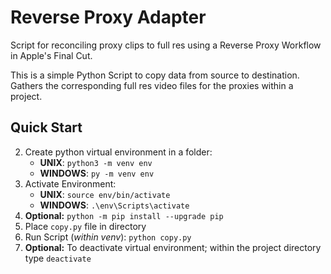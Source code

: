 # Reverse Proxy Adapter
Script for reconciling proxy clips to full res using a Reverse Proxy Workflow in Apple's Final Cut.

This is a simple Python Script to copy data from source to destination. 
Gathers the corresponding full res video files for the proxies within a project.

## Quick Start
2. Create python virtual environment in a folder:
    - **UNIX**: `python3 -m venv env`
    - **WINDOWS**: `py -m venv env`
3. Activate Environment:
    - **UNIX**: `source env/bin/activate`
    - **WINDOWS**: `.\env\Scripts\activate`
4. **Optional:** `python -m pip install --upgrade pip`
5. Place `copy.py` file in directory 
5. Run Script (_within venv_): `python copy.py`
5. **Optional:** To deactivate virtual environment; within the project directory type `deactivate`
